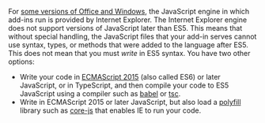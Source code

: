 For [some versions of Office and Windows](../concepts/browsers-used-by-office-web-add-ins.md), the JavaScript engine in which add-ins run is provided by Internet Explorer. The Internet Explorer engine does not support versions of JavaScript later than ES5. This means that without special handling, the JavaScript files that your add-in serves cannot use syntax, types, or methods that were added to the language after ES5. This does not mean that you must *write* in ES5 syntax. You have two other options:

- Write your code in [ECMAScript 2015](https://www.w3schools.com/Js/js_es6.asp) (also called ES6) or later JavaScript, or in TypeScript, and then compile your code to ES5 JavaScript using a compiler such as [babel](https://babeljs.io/) or [tsc](https://www.typescriptlang.org/index.html).
- Write in ECMAScript 2015 or later JavaScript, but also load a [polyfill](https://en.wikipedia.org/wiki/Polyfill_(programming)) library such as [core-js](https://github.com/zloirock/core-js) that enables IE to run your code.
